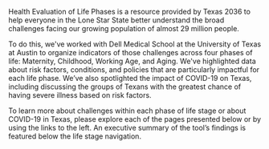Health Evaluation of Life Phases is a resource provided by Texas 2036 to help everyone in the Lone Star State better understand the broad challenges facing our growing population of almost 29 million people.

To do this, we've worked with Dell Medical School at the University of Texas at Austin to organize indicators of those challenges across four phases of life: Maternity, Childhood, Working Age, and Aging. We've highlighted data about risk factors, conditions, and policies that are particularly impactful for each life phase. We’ve also spotlighted the impact of COVID-19 on Texas, including discussing the groups of Texans with the greatest chance of having severe illness based on risk factors.

To learn more about challenges within each phase of life stage or about COVID-19 in Texas, please explore each of the pages presented below or by using the links to the left. An executive summary of the tool’s findings is
featured below the life stage navigation.
